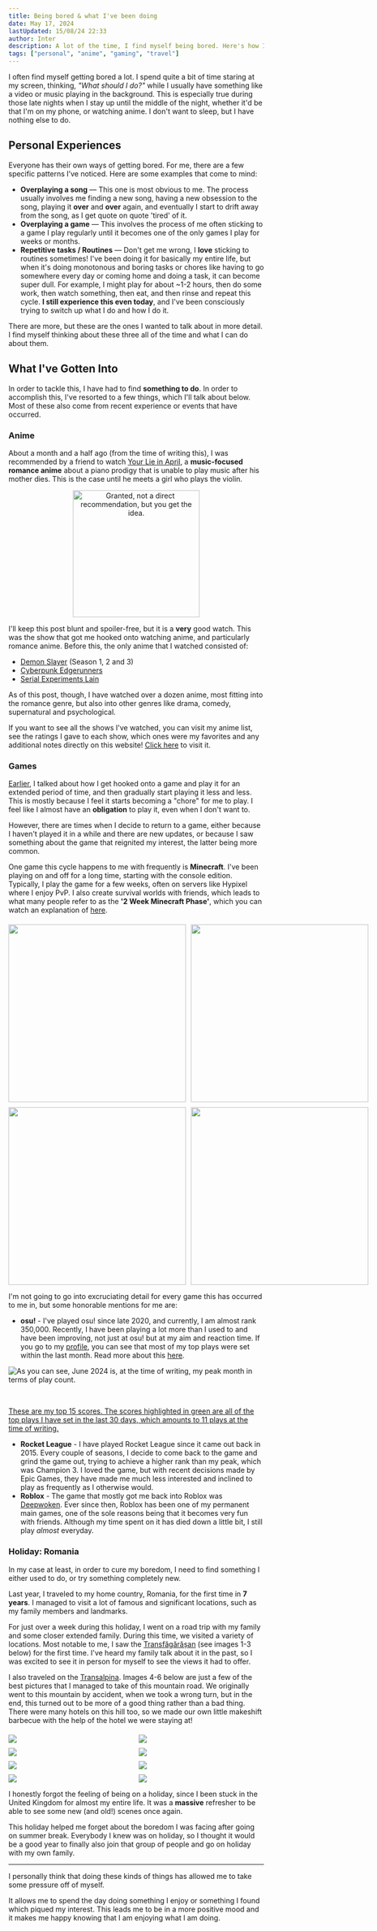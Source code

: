 ```yaml
---
title: Being bored & what I've been doing
date: May 17, 2024
lastUpdated: 15/08/24 22:33
author: Inter
description: A lot of the time, I find myself being bored. Here's how I've tried to overcome it.
tags: ["personal", "anime", "gaming", "travel"]
---
```


I often find myself getting bored a lot. I spend quite a bit of time staring at my screen, thinking, *"What should I do?"* while I usually have something like a video or music playing in the background. This is especially true during those late nights when I stay up until the middle of the night, whether it'd be that I'm on my phone, or watching anime. I don't want to sleep, but I have nothing else to do.

## Personal Experiences

Everyone has their own ways of getting bored. For me, there are a few specific patterns I’ve noticed. Here are some examples that come to mind:

* **Overplaying a song** — This one is most obvious to me. The process usually involves me finding a new song, having a new obsession to the song, playing it **over** and **over** again, and eventually I start to drift away from the song, as I get quote on quote 'tired' of it.
* **Overplaying a game** — This involves the process of me often sticking to a game I play regularly until it becomes one of the only games I play for weeks or months.
* **Repetitive tasks / Routines** — Don't get me wrong, I **love** sticking to routines sometimes! I've been doing it for basically my entire life, but when it's doing monotonous and boring tasks or chores like having to go somewhere every day or coming home and doing a task, it can become super dull. For example, I might play for about ~1-2 hours, then do some work, then watch something, then eat, and then rinse and repeat this cycle. **I still experience this even today**, and I've been consciously trying to switch up what I do and how I do it.

There are more, but these are the ones I wanted to talk about in more detail. I find myself thinking about these three all of the time and what I can do about them.

## What I've Gotten Into

In order to tackle this, I have had to find **something to do**. In order to accomplish this, I've resorted to a few things, which I'll talk about below. Most of these also come from recent experience or events that have occurred.

### Anime

About a month and a half ago (from the time of writing this), I was recommended by a friend to watch [Your Lie in April](https://anilist.co/anime/20665/Your-lie-in-April/), a **music-focused romance anime** about a piano prodigy that is unable to play music after his mother dies. This is the case until he meets a girl who plays the violin. 

<div align="center">

  <img src="/images/being-bored/ylia-rec.png" width="250" alt="Granted, not a direct recommendation, but you get the idea.">
</div>

I'll keep this post blunt and spoiler-free, but it is a **very** good watch. This was the show that got me hooked onto watching anime, and particularly romance anime. Before this, the only anime that I watched consisted of:

* [Demon Slayer](https://anilist.co/anime/101922/Demon-Slayer-Kimetsu-no-Yaiba/) (Season 1, 2 and 3)
* [Cyberpunk Edgerunners](https://anilist.co/anime/120377/Cyberpunk-Edgerunners/)
* [Serial Experiments Lain](https://anilist.co/anime/339/Serial-Experiments-Lain/) 

As of this post, though, I have watched over a dozen anime, most fitting into the romance genre, but also into other genres like drama, comedy, supernatural and psychological.

If you want to see all the shows I've watched, you can visit my anime list, see the ratings I gave to each show, which ones were my favorites and any additional notes directly on this website! [Click here](/anime) to visit it.

### Games

[Earlier](#my-own-experiences), I talked about how I get hooked onto a game and play it for an extended period of time, and then gradually start playing it less and less. This is mostly because I feel it starts becoming a "chore" for me to play. I feel like I almost have an **obligation** to play it, even when I don't want to.

However, there are times when I decide to return to a game, either because I haven't played it in a while and there are new updates, or because I saw something about the game that reignited my interest, the latter being more common.

One game this cycle happens to me with frequently is **Minecraft**. I've been playing on and off for a long time, starting with the console edition. Typically, I play the game for a few weeks, often on servers like Hypixel where I enjoy PvP. I also create survival worlds with friends, which leads to what many people refer to as the **'2 Week Minecraft Phase'**, which you can watch an explanation of [here](https://www.youtube.com/watch?v=FRGSauEf8PE).

<div align="center">
  <div style="display: grid; grid-template-columns: repeat(2, 1fr); gap: 10px; margin-top: 20px;"> <!-- grid-style formation -->
    <img src="/images/being-bored/2wk-phase-1.png" width="350">
    <img src="/images/being-bored/2wk-phase-2.png" width="350">
    <img src="/images/being-bored/2wk-phase-3.png" width="350">
    <img src="/images/being-bored/2wk-phase-4.png" width="350">
  </div>
</div>

I'm not going to go into excruciating detail for every game this has occurred to me in, but some honorable mentions for me are:

* **osu!** - I've played osu! since late 2020, and currently, I am almost rank 350,000. Recently, I have been playing a lot more than I used to and have been improving, not just at osu! but at my aim and reaction time. If you go to my [profile](https://osu.ppy.sh/users/19054376), you can see that most of my top plays were set within the last month. Read more about this [here](/writing/rusting-and-derusting).

![As you can see, June 2024 is, at the time of writing, my peak month in terms of play count.](/images/being-bored/osu-play-history.png)

<br />

[These are my top 15 scores. The scores highlighted in green are all of the top plays I have set in the last 30 days, which amounts to 11 plays at the time of writing.](/images/being-bored/osu-top-plays-jun-2024.png)

* **Rocket League** - I have played Rocket League since it came out back in 2015. Every couple of seasons, I decide to come back to the game and grind the game out, trying to achieve a higher rank than my peak, which was Champion 3. I loved the game, but with recent decisions made by Epic Games, they have made me much less interested and inclined to play as frequently as I otherwise would.
* **Roblox** - The game that mostly got me back into Roblox was [Deepwoken](https://www.roblox.com/games/4111023553/Deepwoken). Ever since then, Roblox has been one of my permanent main games, one of the sole reasons being that it becomes very fun with friends. Although my time spent on it has died down a little bit, I still play *almost* everyday.

### Holiday: Romania

In my case at least, in order to cure my boredom, I need to find something I either used to do, or try something completely new.

Last year, I traveled to my home country, Romania, for the first time in **7 years**. I managed to visit a lot of famous and significant locations, such as my family members and landmarks. 

For just over a week during this holiday, I went on a road trip with my family and some closer extended family. During this time, we visited a variety of locations. Most notable to me, I saw the [Transfăgărășan](https://en.wikipedia.org/wiki/Transf%C4%83g%C4%83r%C4%83%C8%99an) (see images 1-3 below) for the first time. I've heard my family talk about it in the past, so I was excited to see it in person for myself to see the views it had to offer.

I also traveled on the [Transalpina](https://en.wikipedia.org/wiki/Transalpina_(DN67C)). Images 4-6 below are just a few of the best pictures that I managed to take of this mountain road. We originally went to this mountain by accident, when we took a wrong turn, but in the end, this turned out to be more of a good thing rather than a bad thing. There were many hotels on this hill too, so we made our own little makeshift barbecue with the help of the hotel we were staying at!

<div align="center">
  <div style="display: grid; grid-template-columns: repeat(2, 1fr); gap: 10px; margin-top: 20px;">
    <img src="/images/being-bored/holiday-1.png">
    <img src="/images/being-bored/holiday-2.png">
    <img src="/images/being-bored/holiday-3.png">
    <img src="/images/being-bored/holiday-4.png">
    <img src="/images/being-bored/holiday-5.png">
    <img src="/images/being-bored/holiday-6.png">
    <img src="/images/being-bored/holiday-7.png">
    <img src="/images/being-bored/holiday-8.png">
  </div>
</div>

I honestly forgot the feeling of being on a holiday, since I been stuck in the United Kingdom for almost my entire life. It was a **massive** refresher to be able to see some new (and old!) scenes once again.

This holiday helped me forget about the boredom I was facing after going on summer break. Everybody I knew was on holiday, so I thought it would be a good year to finally also join that group of people and go on holiday with my own family.

---

I personally think that doing these kinds of things has allowed me to take some pressure off of myself.

It allows me to spend the day doing something I enjoy or something I found which piqued my interest. This leads me to be in a more positive mood and it makes me happy knowing that I am enjoying what I am doing.